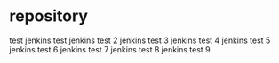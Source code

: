 # repository
test
jenkins test
jenkins test 2
jenkins test 3
jenkins test 4
jenkins test 5
jenkins test 6
jenkins test 7
jenkins test 8
jenkins test 9
